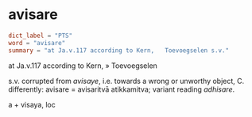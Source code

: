 # avisare

``` toml
dict_label = "PTS"
word = "avisare"
summary = "at Ja.v.117 according to Kern,   Toevoegselen s.v."
```

at Ja.v.117 according to Kern,
» Toevoegselen

 s.v. corrupted from *avisaye*, i.e. towards a wrong or unworthy object, C. differently: avisare = avisaritvā atikkamitva; variant reading *adhisare*.

a \+ visaya, loc

